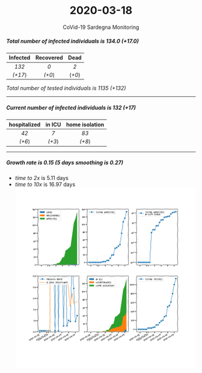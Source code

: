 <div align='center'>

# 2020-03-18
CoVid-19 Sardegna Monitoring
</div>

##### Total number of infected individuals is 134.0 (+17.0)
Infected | Recovered | Dead
:---: | :---: | :---:
*132* | *0* | *2*
*(+17*) | *(+0*) | (*+0*)

*Total number of tested individuals is 1135 (+132)*
***
##### Current number of infected individuals is 132 (+17)
hospitalized | in ICU | home isolation
:---: | :---: | :---:
*42* |*7* |*83*
*(+6*) |*(+3*) |*(+8*)
***
##### Growth rate is 0.15 (5 days smoothing is 0.27)
- *time to 2x* is 5.11 days
- *time to 10x* is 16.97 days
![stats][stats]

[stats]: stats_Sardegna.png
